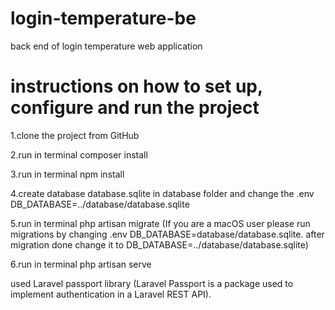 # login-temperature-be
 back end of login temperature web application


# instructions on how to set up, configure and run the project

1.clone the project from GitHub

2.run in terminal composer install

3.run in terminal npm install

4.create database database.sqlite in database folder and change the .env DB_DATABASE=../database/database.sqlite

5.run in terminal php artisan migrate (If you are a macOS user please run migrations by changing .env DB_DATABASE=database/database.sqlite. 
after migration done change it to DB_DATABASE=../database/database.sqlite)

6.run in terminal php artisan serve


used Laravel passport library (Laravel Passport is a package used to implement authentication in a Laravel REST API).
